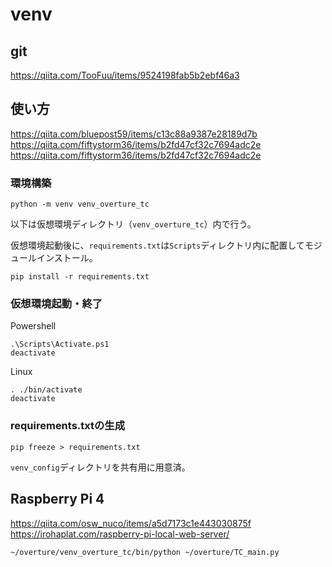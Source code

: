 # venv
## git
https://qiita.com/TooFuu/items/9524198fab5b2ebf46a3

## 使い方
https://qiita.com/bluepost59/items/c13c88a9387e28189d7b
https://qiita.com/fiftystorm36/items/b2fd47cf32c7694adc2e
https://qiita.com/fiftystorm36/items/b2fd47cf32c7694adc2e

### 環境構築
```
python -m venv venv_overture_tc
```

以下は仮想環境ディレクトリ（```venv_overture_tc```）内で行う。

仮想環境起動後に、```requirements.txt```は```Scripts```ディレクトリ内に配置してモジュールインストール。
```
pip install -r requirements.txt
```

### 仮想環境起動・終了
Powershell
```
.\Scripts\Activate.ps1
deactivate
```

Linux
```
. ./bin/activate
deactivate
```

### requirements.txtの生成
```
pip freeze > requirements.txt
```
```venv_config```ディレクトリを共有用に用意済。

## Raspberry Pi 4
https://qiita.com/osw_nuco/items/a5d7173c1e443030875f
https://irohaplat.com/raspberry-pi-local-web-server/

```:overture.sh
~/overture/venv_overture_tc/bin/python ~/overture/TC_main.py
```

